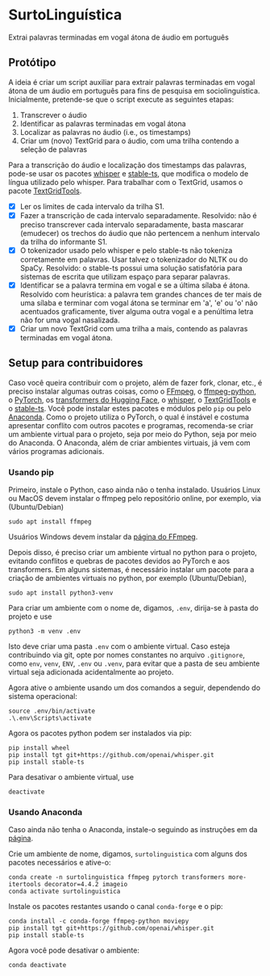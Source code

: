 # SurtoLinguística
Extrai palavras terminadas em vogal átona de áudio em português

## Protótipo
A ideia é criar um script auxiliar para extrair palavras terminadas em vogal átona de um áudio em português para fins de pesquisa em sociolinguística. Inicialmente, pretende-se que o script execute as seguintes etapas:
1. Transcrever o áudio
2. Identificar as palavras terminadas em vogal átona
3. Localizar as palavras no áudio (i.e., os timestamps)
4. Criar um (novo) TextGrid para o áudio, com uma trilha contendo a seleção de palavras

Para a transcrição do áudio e localização dos timestamps das palavras, pode-se usar os pacotes [whisper](https://github.com/openai/whisper) e [stable-ts](https://github.com/jianfch/stable-ts), que modifica o modelo de língua utilizado pelo whisper. Para trabalhar com o TextGrid, usamos o pacote [TextGridTools](https://github.com/hbuschme/TextGridTools).

- [x] Ler os limites de cada intervalo da trilha S1.
- [x] Fazer a transcrição de cada intervalo separadamente. Resolvido: não é preciso transcrever cada intervalo separadamente, basta mascarar (emudecer) os trechos do áudio que não pertencem a nenhum intervalo da trilha do informante S1.
- [x] O tokenizador usado pelo whisper e pelo stable-ts não tokeniza corretamente em palavras. Usar talvez o tokenizador do NLTK ou do SpaCy. Resolvido: o stable-ts possui uma solução satisfatória para sistemas de escrita que utilizam espaço para separar palavras.
- [x] Identificar se a palavra termina em vogal e se a última sílaba é átona. Resolvido com heurística: a palavra tem grandes chances de ter mais de uma sílaba e terminar com vogal átona se terminar em 'a', 'e' ou 'o' não acentuados graficamente, tiver alguma outra vogal e a penúltima letra não for uma vogal nasalizada.
- [x] Criar um novo TextGrid com uma trilha a mais, contendo as palavras terminadas em vogal átona.

## Setup para contribuidores
Caso você queira contribuir com o projeto, além de fazer fork, clonar, etc., é preciso instalar algumas outras coisas, como o [FFmpeg](https://ffmpeg.org/), o [ffmpeg-python](https://github.com/kkroening/ffmpeg-python), o [PyTorch](https://pytorch.org/), os [transformers do Hugging Face](https://huggingface.co/docs/transformers/index), o [whisper](https://github.com/openai/whisper), o [TextGridTools](https://github.com/hbuschme/TextGridTools) e o [stable-ts](https://github.com/jianfch/stable-ts). Você pode instalar estes pacotes e módulos pelo `pip` ou pelo [Anaconda](https://anaconda.org/). Como o projeto utiliza o PyTorch, o qual é instável e costuma apresentar conflito com outros pacotes e programas, recomenda-se criar um ambiente virtual para o projeto, seja por meio do Python, seja por meio do Anaconda. O Anaconda, além de criar ambientes virtuais, já vem com vários programas adicionais.

### Usando pip
Primeiro, instale o Python, caso ainda não o tenha instalado. Usuários Linux ou MacOS devem instalar o ffmpeg pelo repositório online, por exemplo, via (Ubuntu/Debian)
```
sudo apt install ffmpeg
```
Usuários Windows devem instalar da [página do FFmpeg](https://ffmpeg.org/).

Depois disso, é preciso criar um ambiente virtual no python para o projeto, evitando conflitos e quebras de pacotes devidos ao PyTorch e aos transformers. Em alguns sistemas, é necessário instalar um pacote para a criação de ambientes virtuais no python, por exemplo (Ubuntu/Debian),
```
sudo apt install python3-venv
```
Para criar um ambiente com o nome de, digamos, `.env`, dirija-se à pasta do projeto e use
```
python3 -m venv .env
```
Isto deve criar uma pasta `.env` com o ambiente virtual. Caso esteja contribuindo via git, opte por nomes constantes no arquivo `.gitignore`, como `env`, `venv`, `ENV`, `.env` ou `.venv`, para evitar que a pasta de seu ambiente virtual seja adicionada acidentalmente ao projeto.

Agora ative o ambiente usando um dos comandos a seguir, dependendo do sistema operacional:
```
source .env/bin/activate
.\.env\Scripts\activate
```
Agora os pacotes python podem ser instalados via pip:
```
pip install wheel
pip install tgt git+https://github.com/openai/whisper.git
pip install stable-ts
```

Para desativar o ambiente virtual, use
```
deactivate
```

### Usando Anaconda
Caso ainda não tenha o Anaconda, instale-o seguindo as instruções em da [página](https://www.anaconda.com/products/distribution).

Crie um ambiente de nome, digamos, `surtolinguistica` com alguns dos pacotes necessários e ative-o:
```
conda create -n surtolinguistica ffmpeg pytorch transformers more-itertools decorator=4.4.2 imageio
conda activate surtolinguistica
```
Instale os pacotes restantes usando o canal `conda-forge` e o pip:
```
conda install -c conda-forge ffmpeg-python moviepy
pip install tgt git+https://github.com/openai/whisper.git
pip install stable-ts
```
Agora você pode desativar o ambiente:
```
conda deactivate
```
